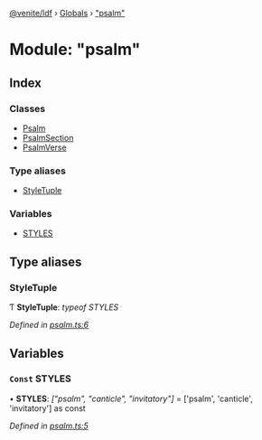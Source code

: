 [@venite/ldf](../README.md) › [Globals](../globals.md) › ["psalm"](_psalm_.md)

# Module: "psalm"

## Index

### Classes

* [Psalm](../classes/_psalm_.psalm.md)
* [PsalmSection](../classes/_psalm_.psalmsection.md)
* [PsalmVerse](../classes/_psalm_.psalmverse.md)

### Type aliases

* [StyleTuple](_psalm_.md#styletuple)

### Variables

* [STYLES](_psalm_.md#const-styles)

## Type aliases

###  StyleTuple

Ƭ **StyleTuple**: *typeof STYLES*

*Defined in [psalm.ts:6](https://github.com/gbj/venite/blob/9f3c8d5/ldf/src/psalm.ts#L6)*

## Variables

### `Const` STYLES

• **STYLES**: *["psalm", "canticle", "invitatory"]* = ['psalm', 'canticle', 'invitatory'] as const

*Defined in [psalm.ts:5](https://github.com/gbj/venite/blob/9f3c8d5/ldf/src/psalm.ts#L5)*
